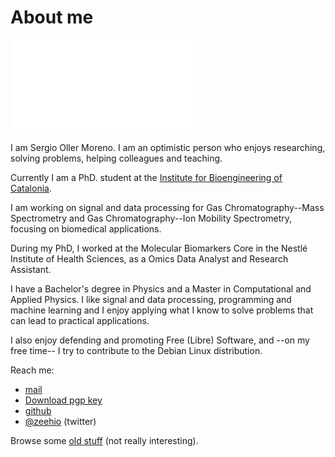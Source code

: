 
# About me

![Sergio Oller](/mypermanent.php?slug=face)

I am Sergio Oller Moreno. I am an optimistic person who enjoys
researching, solving problems, helping colleagues and teaching.

Currently I am a PhD. student at the 
[Institute for Bioengineering of Catalonia](http://ibecbarcelona.eu).

I am working on signal and data processing for Gas 
Chromatography--Mass Spectrometry and Gas Chromatography--Ion Mobility 
Spectrometry, focusing on biomedical applications.

During my PhD, I worked at the Molecular Biomarkers Core in the Nestlé 
Institute of Health Sciences, as a Omics Data Analyst and Research
Assistant.

I have a Bachelor's degree in Physics and a Master in Computational and 
Applied Physics. I like signal and data processing, programming and 
machine learning and I enjoy applying what I know to solve problems that 
can lead to practical applications.

I also enjoy defending and promoting Free (Libre) Software, and --on my 
free time-- I try to contribute to the Debian Linux distribution.

Reach me:

 - [mail](mailto://sergioller@gmail.com)
 - [Download pgp key](/mypermanent.php?slug=pgp_key)
 - [github](https://github.com/zeehio)
 - [@zeehio](https://www.twitter.com/_zeehio) (twitter)

Browse some [old stuff](old_stuff.md) (not really interesting).

